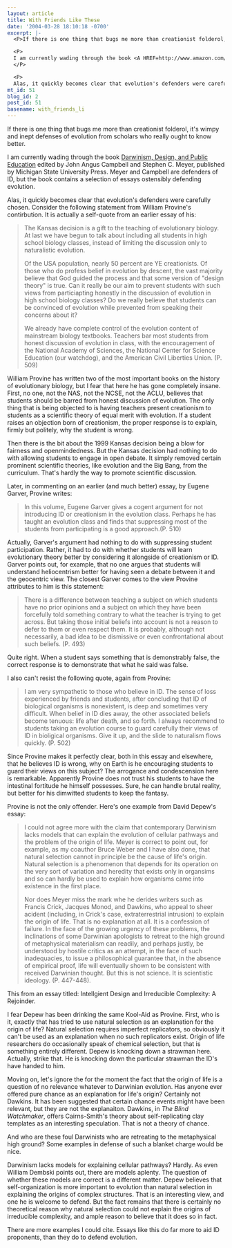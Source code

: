 ```yaml
---
layout: article
title: With Friends Like These
date: '2004-03-28 18:10:18 -0700'
excerpt: |-
  <P>If there is one thing that bugs me more than creationist folderol, it's wimpy and inept defenses of evolution from scholars who really ought to know better. </P>

  <P>
  I am currently wading through the book <A HREF=http://www.amazon.com/exec/obidos/tg/detail/-/0870136755/qid=1080521814/sr=8-1/ref=sr_8_xs_ap_i1_xgl14/002-6946252-2211201?v=glance&s=books&n=507846>Darwinism, Design, and Public Education</A> edited by John Angus Campbell and Stephen C. Meyer, published by Michigan State University Press.  Meyer and Campbell are defenders of ID, but the book contains a selection of essays ostensibly defending evolution.
  </P>

  <P>
  Alas, it quickly becomes clear that evolution's defenders were carefully chosen.
mt_id: 51
blog_id: 2
post_id: 51
basename: with_friends_li
---
```

<P>If there is one thing that bugs me more than creationist folderol, it's wimpy and inept defenses of evolution from scholars who really ought to know better. </P>

<P>
I am currently wading through the book <A HREF=http://www.amazon.com/exec/obidos/tg/detail/-/0870136755/qid=1080521814/sr=8-1/ref=sr_8_xs_ap_i1_xgl14/002-6946252-2211201?v=glance&s=books&n=507846>Darwinism, Design, and Public Education</A> edited by John Angus Campbell and Stephen C. Meyer, published by Michigan State University Press.  Meyer and Campbell are defenders of ID, but the book contains a selection of essays ostensibly defending evolution.
</P>

<P>
Alas, it quickly becomes clear that evolution's defenders were carefully chosen.  Consider the following statement from William Provine's contirbution.  It is actually a self-quote from an earlier essay of his:
 


<!--more-->

<BLOCKQUOTE>
The Kansas decision is a gift to the teaching of evolutionary biology.  At last we have begun to talk about including all students in high school biology classes, instead of limiting the discussion only to naturalistic evolution.

Of the USA population, nearly 50 percent are YE creationists.  Of those who do profess belief in evolution by descent, the vast majority believe that God guided the process and that some version of "design theory" is true.  Can it really be our aim to prevent students with such views from particiapting honestly in the discussion of evolution in high school biology classes?  Do we really believe that students can be convinced of evolution while prevented from speaking their concerns about it?

We already have complete control of the evolution content of mainstream biology textbooks.  Teachers bar most students from honest discussion of evolution in class, with the encouragement of the National Academy of Sciences, the National Center for Science Education (our watchdog), and the American Civil Liberties Union.  (P. 509)
</BLOCKQUOTE>

William Provine has written two of the most important books on the history of evolutionary biology, but I fear that here he has gone completely insane.  First, no one, not the NAS, not the NCSE, not the ACLU, believes that students should be barred from honest discussion of evolution.  The only thing that is being objected to is having teachers present creationism to students as a scientific theory of equal merit with evolution.  If a student raises an objection born of creationism, the proper response is to explain, firmly but politely, why the student is wrong.
</P>

<P>
Then there is the bit about the 1999 Kansas decision being a blow for fairness and openmindedness.  But the Kansas decision had nothing to do with allowing students to engage in open debate.  It simply removed certain prominent scientific theories, like evolution and the Big Bang, from the curriculum.  That's hardly the way to promote scientific discussion.
</P>

<P>
Later, in commenting on an earlier (and much better) essay, by Eugene Garver, Provine writes:

<BLOCKQUOTE>
In this volume, Eugene Garver gives a cogent argument for not introducing ID or creationism in the evolution class.  Perhaps he has taught an evolution class and finds that suppressing most of the students from participating is a good approach.(P. 510)
</BLOCKQUOTE>

Actually, Garver's argument had nothing to do with suppressing student participation.  Rather, it had to do with whether students will learn evolutionary theory better by considering it alongside of creationism or ID.  Garver points out, for example, that no one argues that students will understand heliocentrism better for having seen a debate between it and the geocentric view.  The closest Garver comes to the view Provine attributes to him is this statement:

<BLOCKQUOTE>
There is a difference between teaching a subject on which students have no prior opinions and a subject on which they have been forcefully told something contrary to what the teacher is trying to get across.  But taking those initial beliefs into account is not a reason to defer to them or even respect them.  It is probably, although not necessarily, a bad idea to be dismissive or even confrontational about such beliefs. (P. 493)
</BLOCKQUOTE>

Quite right.  When a student says something that is demonstrably false, the correct response is to demonstrate that what he said was false.
</P>

<P>
I also can't resist the following quote, again from Provine:

<BLOCKQUOTE>
I am very sympathetic to those who believe in ID.  The sense of loss experienced by friends and students, after concluding that ID of biological organisms is nonexistent, is deep and sometimes very difficult.  When belief in ID dies away, the other associated beliefs become tenuous: life after death, and so forth.  I always recommend to students taking an evolution course to guard carefully their views of ID in bioligical organisms.  Give it up, and the slide to naturalism flows quickly. (P. 502)
</BLOCKQUOTE>

Since Provine makes it perfectly clear, both in this essay and elsewhere, that he believes ID is wrong, why on Earth is he encouraging students to guard their views on this subject?  The arrogance and condescension here is remarkable.  Apparently Provine does not trust his students to have the intestinal fortitude he himself possesses.  Sure, he can handle brutal reality, but better for his dimwitted students to keep the fantasy.
</P>

<P>
Provine is not the only offender.  Here's one example from David Depew's essay:

<BLOCKQUOTE>
I could not agree more with the claim that contemporary Darwinism lacks models that can explain the evolution of cellular pathways and the problem of the origin of life.  Meyer is correct to point out, for example, as my coauthor Bruce Weber and I have also done, that natural selection cannot in principle be the cause of life's origin.  Natural selection is a phenomenon that depends for its operation on the very sort of variation and heredity that exists only in organsims and so can hardly be used to explain how organisms came into existence in the first place.

Nor does Meyer miss the mark whe he derides writers such as Francis Crick, Jacques Monod, and Dawkins, who appeal to sheer acident (including, in Crick's case, extraterrestrial intrusion) to explain the origin of life.  That is no explanation at all.  It is a confession of failure.  In the face of the growing urgency of these problems, the inclinations of some Darwinian apologists to retreat to the high ground of metaphysical materialism can readily, and perhaps justly, be understood by hostile critics as an attempt, in the face of such inadequacies, to issue a philosophical guarantee that, in the absence of empirical proof, life will eventually shown to be consistent with received Darwinian thought.  But this is not science.  It is scientistic ideology. (P. 447-448).
</BLOCKQUOTE>

This from an essay titled: Intellgient Design and Irreducible Complexity: A Rejoinder.
</P>

<P>
I fear Depew has been drinking the same Kool-Aid as Provine.  First, who is it, exactly that has tried to use natural selection as an explanation for the origin of life?  Natural selection requires imperfect replicators, so obviously it can't be used as an explanation when no such replicators exist.  Origin of life researchers do occasionally speak of chemical selection, but that is something entirely different.  Depew is knocking down a strawman here.  Actually, strike that.  He is knocking down the particular strawman the ID's have handed to him.

Moving on, let's ignore the for the moment the fact that the origin of life is a question of no relevance whatever to Darwinian evolution.  Has anyone ever offered pure chance as an explanation for life's origin?  Certainly not Dawkins.  It has been suggested that certain chance events might have been relevant, but they are not the explanaiton.  Dawkins, in <I>The Blind Watchmaker</I>, offers Cairns-Smith's theory about self-replicating clay templates as an interesting speculation.  That is not a theory of chance.

And who are these foul Darwinists who are retreating to the metaphysical high ground?  Some examples in defense of such a blanket charge would be nice.  

Darwinism lacks models for explaining cellular pathways?  Hardly.  As even William Dembski points out, there are models aplenty.  The question of whether these models are correct is a different matter.  Depew believes that self-organization is more important to evolution than natural selection in explaining the origins of complex structures.  That is an interesting view, and one he is welcome to defend.  But the fact remains that there is certainly no theoretical reason why natural selection could not explain the origins of irreducible complexity, and ample reason to believe that it does so in fact.

There are more examples I could cite.  Essays like this do far more to aid ID proponents, than they do to defend evolution.
</P>

